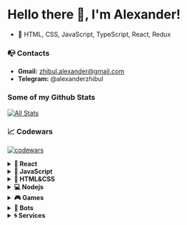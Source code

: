 # Hello there 👋, I'm Alexander!

- 🚀 HTML, CSS, JavaScript, TypeScript, React, Redux

### 📭 Contacts 
- **Gmail:** zhibul.alexander@gmail.com
- **Telegram:** @alexanderzhibul

### Some of my Github Stats
[![All Stats](https://github-readme-stats-axpwmfcg3.vercel.app/api?username=Zhibul-Alexander&show_icons=true&include_all_commits=true&count_private=true&hide=contribs)](https://github.com/pedes/github-readme-stats)

### 📈 Codewars
[![codewars](https://www.codewars.com/users/Zhibul-Alexander/badges/large)](https://www.codewars.com/users/Zhibul-Alexander)   

<details><summary><b>🚀 React</b></summary>
  <ul>
    <li><a href="https://zhibul-alexander.github.io/Shopping-cart/">Shopping cart (with demo view)</a></li>
    <li><a href="https://github.com/Zhibul-Alexander/Modnikky-online-shop">Modnikky online shop</a></li>
    <li><a href="https://github.com/Zhibul-Alexander/Registration-app/tree/registration">Registration app</a></li>
    <li><a href="https://github.com/Zhibul-Alexander/To-do-react">To do list</a></li>
    <li><a href="https://github.com/Zhibul-Alexander/Keyboard/tree/keyboard">Keyboard</a></li>
  </ul>
</details>

<details><summary><b>🤖 JavaScript</b></summary>
  <ul>
    <li><a href="https://zhibul-alexander.github.io/youngBerries/">Youngberries (with demo view)</a></li>
    <li><a href="https://zhibul-alexander.github.io/Simple-drag-and-drop/">Drag and drop (with demo view)</a></li>
    <li><a href="https://zhibul-alexander.github.io/Animation-board/">Animation board (with demo view)</a></li>
    <li><a href="https://github.com/Zhibul-Alexander/To-do-js">To do list</a></li>
  </ul>
</details>

<details><summary><b>🎨 HTML&CSS</b></summary>
  <ul>
    <li><a href="https://zhibul-alexander.github.io/Full-page-slider/">Full page slider (with demo view)</a></li>
    <li><a href="https://zhibul-alexander.github.io/Gallery-of-cards/">Gallery of cards (with demo view)</a></li>
    <li><a href="https://zhibul-alexander.github.io/Robot-fullpage/">Robot full page (with demo view)</a></li>
    <li><a href="https://github.com/Zhibul-Alexander/Konstruct/">Konstruct (with demo view)</a></li>
    <li><a href="https://zhibul-alexander.github.io/Awesome/">Awesome (with demo view)</a></li>
    <li><a href="https://zhibul-alexander.github.io/ACME/">ACME (with demo view)</a></li>
    <li><a href="https://github.com/Zhibul-Alexander/Loft-Mebel-SCSS">Loft mebel</a></li>
    <li><a href="https://github.com/Zhibul-Alexander/Custom-switcher">Custom switcher</a></li>
  </ul>
</details>

<details><summary><b>💻 Nodejs</b></summary>
  <ul>
    <li><a href="https://github.com/Zhibul-Alexander/remote-control/tree/dev">Remote control</a></li>
    <li><a href="https://github.com/Zhibul-Alexander/File-Manager/tree/file-manager">File manager</a></li>
    <li><a href="https://github.com/Zhibul-Alexander/CRUD-Api/tree/dev">CRUD api</a></li>
  </ul>
</details>

<details><summary><b>🎮 Games</b></summary>
  <ul>
    <li><a href="https://zhibul-alexander.github.io/Snake/">Snake (with demo view)</a></li>
    <li><a href="https://zhibul-alexander.github.io/Aim-training-game/">Aim game (with demo view)</a></li>
  </ul>
</details>

<details><summary><b>💬 Bots</b></summary>
  <ul>
    <li><a href="https://github.com/Zhibul-Alexander/Chat-gpt-telegram-bot">Chat gpt telegram bot</a></li>
    <li><a href="https://github.com/Zhibul-Alexander/Regular-telegram-bot">Regular telegram bot</a></li>
  </ul>
</details>

<details><summary><b>🌀 Services</b></summary>
  <ul>
    <li><a href="https://github.com/Zhibul-Alexander/Firebase-cloud-messaging">Firebase cloud messagin</a></li>
  </ul>
</details>
